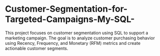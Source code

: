 # Customer-Segmentation-for-Targeted-Campaigns-My-SQL-
This project focuses on customer segmentation using SQL to support a marketing campaign. The goal is to analyze customer purchasing behavior using Recency, Frequency, and Monetary (RFM) metrics and create actionable customer segments.

